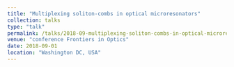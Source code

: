 ```yaml
---
title: "Multiplexing soliton-combs in optical microresonators"
collection: talks
type: "talk"
permalink: /talks/2018-09-multiplexing-soliton-combs-in-optical-microresonators
venue: "conference Frontiers in Optics"
date: 2018-09-01
location: "Washington DC, USA"
---
```

